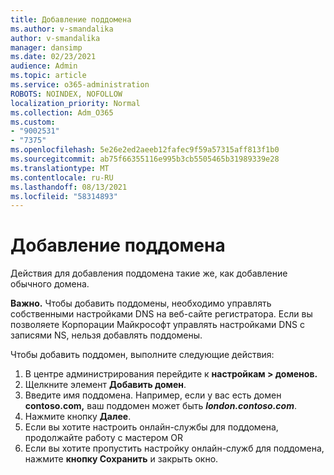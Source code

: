 ```yaml
---
title: Добавление поддомена
ms.author: v-smandalika
author: v-smandalika
manager: dansimp
ms.date: 02/23/2021
audience: Admin
ms.topic: article
ms.service: o365-administration
ROBOTS: NOINDEX, NOFOLLOW
localization_priority: Normal
ms.collection: Adm_O365
ms.custom:
- "9002531"
- "7375"
ms.openlocfilehash: 5e26e2ed2aeeb12fafec9f59a57315aff813f1b0
ms.sourcegitcommit: ab75f66355116e995b3cb5505465b31989339e28
ms.translationtype: MT
ms.contentlocale: ru-RU
ms.lasthandoff: 08/13/2021
ms.locfileid: "58314893"
---
```

# <a name="add-a-subdomain"></a>Добавление поддомена

Действия для добавления поддомена такие же, как добавление обычного домена. 

**Важно.** Чтобы добавить поддомены, необходимо управлять собственными настройками DNS на веб-сайте регистратора. Если вы позволяете Корпорации Майкрософт управлять настройками DNS с записями NS, нельзя добавлять поддомены. 

Чтобы добавить поддомен, выполните следующие действия:

1. В центре администрирования перейдите к **настройкам > доменов.**
2. Щелкните элемент **Добавить домен**.
3. Введите имя поддомена. Например, если у вас есть домен **contoso.com,** ваш поддомен может быть **_london.contoso.com_**.
4. Нажмите кнопку **Далее**.
5. Если вы хотите настроить онлайн-службы для поддомена, продолжайте работу с мастером OR
6. Если вы хотите пропустить настройку онлайн-служб для поддомена, нажмите **кнопку Сохранить** и закрыть окно.

